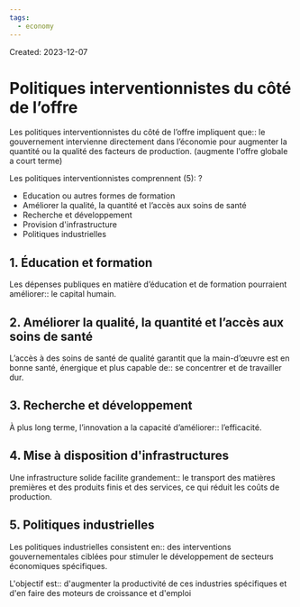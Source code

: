 ```yaml
---
tags:
  - economy
---
```

Created: 2023-12-07

# Politiques interventionnistes du côté de l’offre

Les politiques interventionnistes du côté de l’offre impliquent que:: le gouvernement intervienne directement dans l’économie pour augmenter la quantité ou la qualité des facteurs de production. (augmente l'offre globale a court terme)
<!--SR:!2023-12-30,9,230-->

Les politiques interventionnistes comprennent (5):
?
- Education ou autres formes de formation
- Améliorer la qualité, la quantité et l’accès aux soins de santé
- Recherche et développement
- Provision d'infrastructure
- Politiques industrielles
<!--SR:!2023-12-30,1,144-->

## 1. Éducation et formation
Les dépenses publiques en matière d’éducation et de formation pourraient améliorer:: le capital humain.
<!--SR:!2024-01-10,13,244-->

## 2. Améliorer la qualité, la quantité et l’accès aux soins de santé
L’accès à des soins de santé de qualité garantit que la main-d’œuvre est en bonne santé, énergique et plus capable de:: se concentrer et de travailler dur.
<!--SR:!2024-01-19,24,250-->

## 3. Recherche et développement
À plus long terme, l’innovation a la capacité d’améliorer:: l’efficacité.
<!--SR:!2024-01-11,14,244-->

## 4. Mise à disposition d'infrastructures
Une infrastructure solide facilite grandement:: le transport des matières premières et des produits finis et des services, ce qui réduit les coûts de production.
<!--SR:!2024-01-15,17,228-->

## 5. Politiques industrielles
Les politiques industrielles consistent en:: des interventions gouvernementales ciblées pour stimuler le développement de secteurs économiques spécifiques.
<!--SR:!2024-01-03,7,224-->

L'objectif est:: d'augmenter la productivité de ces industries spécifiques et d'en faire des moteurs de croissance et d'emploi
<!--SR:!2024-01-02,11,228-->